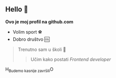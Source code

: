 ## Hello 👋

**Ovo je moj profil na github.com**

- Volim sport :soccer:
- Dobro društvo :cool:

>Trenutno sam u školi :school:
>>Učim kako postati *Frontend developer*

H<sub>Budemo kasnije završili</sub>O
